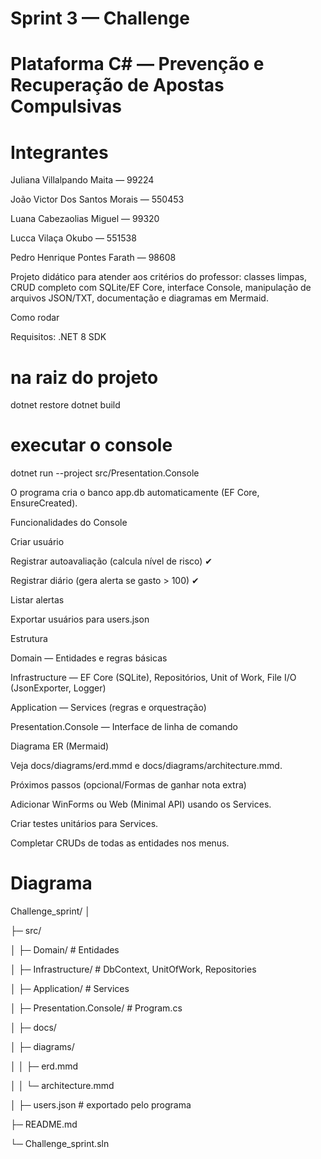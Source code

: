 # Sprint 3 — Challenge

# Plataforma C# — Prevenção e Recuperação de Apostas Compulsivas

# Integrantes

Juliana Villalpando Maita — 99224

João Victor Dos Santos Morais — 550453

Luana Cabezaolias Miguel — 99320

Lucca Vilaça Okubo — 551538

Pedro Henrique Pontes Farath — 98608

Projeto didático para atender aos critérios do professor: classes limpas, CRUD completo com SQLite/EF Core, interface Console, manipulação de arquivos JSON/TXT, documentação e diagramas em Mermaid.

Como rodar

Requisitos: .NET 8 SDK

# na raiz do projeto
dotnet restore
dotnet build

# executar o console
dotnet run --project src/Presentation.Console


O programa cria o banco app.db automaticamente (EF Core, EnsureCreated).

Funcionalidades do Console

Criar usuário

Registrar autoavaliação (calcula nível de risco) ✔

Registrar diário (gera alerta se gasto > 100) ✔

Listar alertas

Exportar usuários para users.json

Estrutura

Domain — Entidades e regras básicas

Infrastructure — EF Core (SQLite), Repositórios, Unit of Work, File I/O (JsonExporter, Logger)

Application — Services (regras e orquestração)

Presentation.Console — Interface de linha de comando

Diagrama ER (Mermaid)

Veja docs/diagrams/erd.mmd e docs/diagrams/architecture.mmd.

Próximos passos (opcional/Formas de ganhar nota extra)

Adicionar WinForms ou Web (Minimal API) usando os Services.

Criar testes unitários para Services.

Completar CRUDs de todas as entidades nos menus.




# Diagrama

Challenge_sprint/
│

├─ src/

│  ├─ Domain/           # Entidades

│  ├─ Infrastructure/   # DbContext, UnitOfWork, Repositories

│  ├─ Application/      # Services

│  ├─ Presentation.Console/  # Program.cs

│
├─ docs/

│  ├─ diagrams/

│  │   ├─ erd.mmd

│  │   └─ architecture.mmd

│
├─ users.json           # exportado pelo programa

├─ README.md

└─ Challenge_sprint.sln


